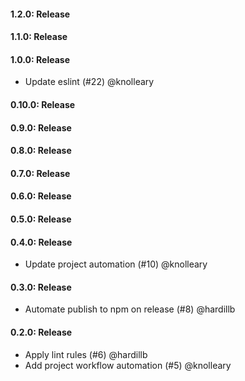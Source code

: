 #### 1.2.0: Release


#### 1.1.0: Release


#### 1.0.0: Release

 - Update eslint (#22) @knolleary

#### 0.10.0: Release


#### 0.9.0: Release


#### 0.8.0: Release


#### 0.7.0: Release


#### 0.6.0: Release


#### 0.5.0: Release


#### 0.4.0: Release

 - Update project automation (#10) @knolleary

#### 0.3.0: Release

 - Automate publish to npm on release (#8) @hardillb

#### 0.2.0: Release

 - Apply lint rules (#6) @hardillb
 - Add project workflow automation (#5) @knolleary

